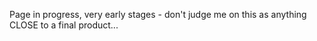Page in progress, very early stages - don't judge me on this as anything CLOSE to a final product...